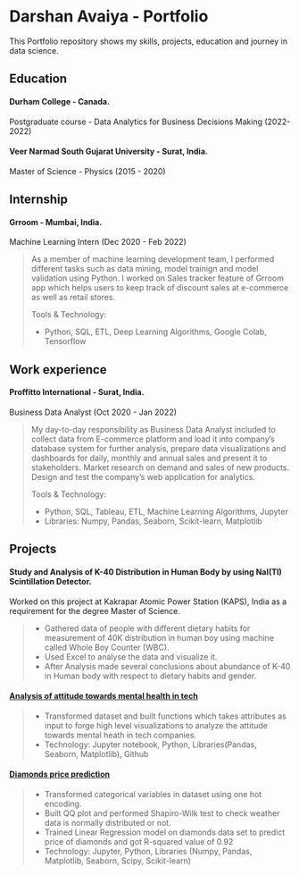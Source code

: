 # Darshan Avaiya - Portfolio
This Portfolio repository shows my skills, projects, education and journey in data science.

## Education
#### Durham College - Canada.
Postgraduate course - Data Analytics for Business Decisions Making (2022-2022) 
#### Veer Narmad South Gujarat University - Surat, India.
Master of Science - Physics (2015 - 2020)

## Internship
#### Grroom - Mumbai, India.
Machine Learning Intern (Dec 2020 - Feb 2022)
> As a member of machine learning development team, I performed different tasks such as data mining, model trainign and model validation using Python. I worked on Sales tracker feature of Grroom app which helps users to keep track of discount sales at e-commerce as well as retail stores.
> 
> Tools & Technology:
> - Python, SQL, ETL, Deep Learning Algorithms, Google Colab, Tensorflow

## Work experience
#### Proffitto International - Surat, India.
Business Data Analyst (Oct 2020 - Jan 2022)
> My day-to-day responsibility as Business Data Analyst included to collect data from E-commerce platform and load it into company’s database system for further analysis, prepare data visualizations and dashboards for daily, monthly and annual sales and present it to stakeholders. Market research on demand and sales of new products. Design and test the company’s web application for analytics.
> 
> Tools & Technology:
> - Python, SQL, Tableau, ETL, Machine Learning Algorithms, Jupyter
> - Libraries: Numpy, Pandas, Seaborn, Scikit-learn, Matplotlib

## Projects
#### Study and Analysis of K-40 Distribution in Human Body by using NaI(Tl) Scintillation Detector.
Worked on this project at Kakrapar Atomic Power Station (KAPS), India as a requirement for the degree Master of Science.

>- Gathered data of people with different dietary habits for measurement of 40K distribution in human boy using machine called Whole Boy Counter (WBC).
>- Used Excel to analyse the data and visualize it.
>- After Analysis made several conclusions about abundance of K-40 in Human body with respect to dietary habits and gender.

#### [Analysis of attitude towards mental health in tech](https://github.com/idarshan07/Analysis-of-attitude-towards-mental-health-in-tech)
>- Transformed dataset and built functions which takes attributes as input to forge high level visualizations to analyze the attitude towards mental heath in tech companies.
>- Technology: Jupyter notebook, Python, Libraries(Pandas, Seaborn, Matplotlib), Github

#### [Diamonds price prediction](https://github.com/idarshan07/Linear-Regression)
>- Transformed categorical variables in dataset using one hot encoding.
>- Built QQ plot and performed Shapiro-Wilk test to check weather data is normally distributed or not.
>- Trained Linear Regression model on diamonds data set to predict price of diamonds and got R-squared value of 0.92
>- Technology: Jupyter, Python, Libraries (Numpy, Pandas, Matplotlib, Seaborn, Scipy, Scikit-learn)
